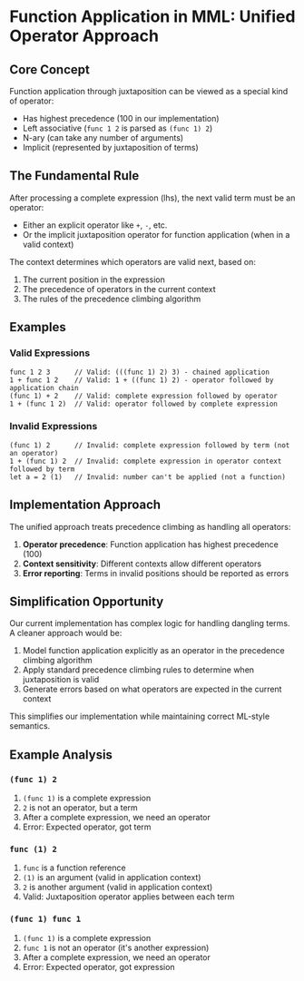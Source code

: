 # Function Application in MML: Unified Operator Approach

## Core Concept

Function application through juxtaposition can be viewed as a special kind of operator:
- Has highest precedence (100 in our implementation)
- Left associative (`func 1 2` is parsed as `(func 1) 2`)
- N-ary (can take any number of arguments)
- Implicit (represented by juxtaposition of terms)

## The Fundamental Rule

After processing a complete expression (lhs), the next valid term must be an operator:
- Either an explicit operator like `+`, `-`, etc.
- Or the implicit juxtaposition operator for function application (when in a valid context)

The context determines which operators are valid next, based on:
1. The current position in the expression
2. The precedence of operators in the current context
3. The rules of the precedence climbing algorithm

## Examples

### Valid Expressions
```
func 1 2 3      // Valid: (((func 1) 2) 3) - chained application
1 + func 1 2    // Valid: 1 + ((func 1) 2) - operator followed by application chain
(func 1) + 2    // Valid: complete expression followed by operator
1 + (func 1 2)  // Valid: operator followed by complete expression
```

### Invalid Expressions
```
(func 1) 2      // Invalid: complete expression followed by term (not an operator)
1 + (func 1) 2  // Invalid: complete expression in operator context followed by term
let a = 2 (1)   // Invalid: number can't be applied (not a function)
```

## Implementation Approach

The unified approach treats precedence climbing as handling all operators:

1. **Operator precedence**: Function application has highest precedence (100)
2. **Context sensitivity**: Different contexts allow different operators
3. **Error reporting**: Terms in invalid positions should be reported as errors

## Simplification Opportunity

Our current implementation has complex logic for handling dangling terms. A cleaner approach would be:

1. Model function application explicitly as an operator in the precedence climbing algorithm
2. Apply standard precedence climbing rules to determine when juxtaposition is valid
3. Generate errors based on what operators are expected in the current context

This simplifies our implementation while maintaining correct ML-style semantics.

## Example Analysis

### `(func 1) 2`
1. `(func 1)` is a complete expression
2. `2` is not an operator, but a term
3. After a complete expression, we need an operator
4. Error: Expected operator, got term

### `func (1) 2`
1. `func` is a function reference
2. `(1)` is an argument (valid in application context)
3. `2` is another argument (valid in application context) 
4. Valid: Juxtaposition operator applies between each term

### `(func 1) func 1`
1. `(func 1)` is a complete expression
2. `func 1` is not an operator (it's another expression)
3. After a complete expression, we need an operator
4. Error: Expected operator, got expression
